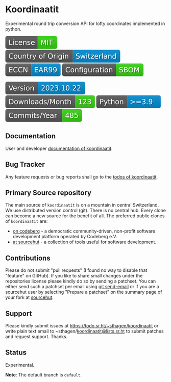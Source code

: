 # Koordinaatit

Experimental round trip conversion API for lofty coordinates implemented in python.

[![License](docs/badges/license-spdx-mit.svg)](https://git.sr.ht/~sthagen/koordinaatit/tree/default/item/LICENSE)
[![Country of Origin](docs/badges/country-of-origin-name-switzerland-neutral.svg)](https://git.sr.ht/~sthagen/koordinaatit/tree/default/item/COUNTRY-OF-ORIGIN)
[![Export Classification Control Number (ECCN)](docs/badges/export-control-classification-number_eccn-ear99-neutral.svg)](https://git.sr.ht/~sthagen/koordinaatit/tree/default/item/EXPORT-CONTROL-CLASSIFICATION-NUMBER)
[![Configuration](docs/badges/configuration-sbom.svg)](https://git.sr.ht/~sthagen/koordinaatit/tree/default/item/docs/third-party/README.md)

[![Version](docs/badges/latest-release.svg)](https://pypi.python.org/pypi/koordinaatit/)
[![Downloads](docs/badges/downloads-per-month.svg)](https://pepy.tech/project/koordinaatit)
[![Python](docs/badges/python-versions.svg)](https://pypi.python.org/pypi/koordinaatit/)
[![Maintenance Status](docs/badges/commits-per-year.svg)](https://git.sr.ht/~sthagen/koordinaatit/log)

## Documentation

User and developer [documentation of koordinaatit](https://codes.dilettant.life/docs/koordinaatit).

## Bug Tracker

Any feature requests or bug reports shall go to the [todos of koordinaatit](https://todo.sr.ht/~sthagen/koordinaatit).

## Primary Source repository

The main source of `koordinaatit` is on a mountain in central Switzerland.
We use distributed version control (git).
There is no central hub.
Every clone can become a new source for the benefit of all.
The preferred public clones of `koordinaatit` are:

* [on codeberg](https://codeberg.org/sthagen/koordinaatit) - a democratic community-driven, non-profit software development platform operated by Codeberg e.V.
* [at sourcehut](https://git.sr.ht/~sthagen/koordinaatit) - a collection of tools useful for software development.

## Contributions

Please do not submit "pull requests" (I found no way to disable that "feature" on GitHub).
If you like to share small changes under the repositories license please kindly do so by sending a patchset.
You can either send such a patchset per email using [git send-email](https://git-send-email.io) or 
if you are a sourcehut user by selecting "Prepare a patchset" on the summary page of your fork at [sourcehut](https://git.sr.ht/).

## Support

Please kindly submit issues at https://todo.sr.ht/~sthagen/koordinaatit or write plain text email to ~sthagen/koordinaatit@lists.sr.ht to submit patches and request support. Thanks.

## Status

Experimental.

**Note**: The default branch is `default`.

